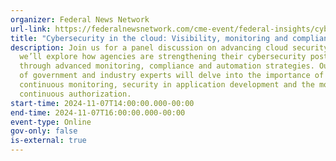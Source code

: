 ```yaml
---
organizer: Federal News Network
url-link: https://federalnewsnetwork.com/cme-event/federal-insights/cybersecurity-in-the-cloud-visibility-monitoring-and-compliance/
title: "Cybersecurity in the cloud: Visibility, monitoring and compliance"
description: Join us for a panel discussion on advancing cloud security where
  we’ll explore how agencies are strengthening their cybersecurity posture
  through advanced monitoring, compliance and automation strategies. Our panel
  of government and industry experts will delve into the importance of
  continuous monitoring, security in application development and the move toward
  continuous authorization.
start-time: 2024-11-07T14:00:00.000-00:00
end-time: 2024-11-07T16:00:00.000-00:00
event-type: Online
gov-only: false
is-external: true
---
```


